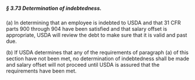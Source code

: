 ##### § 3.73 Determination of indebtedness. #####

(a) In determining that an employee is indebted to USDA and that 31 CFR parts 900 through 904 have been satisfied and that salary offset is appropriate, USDA will review the debt to make sure that it is valid and past due.

(b) If USDA determines that any of the requirements of paragraph (a) of this section have not been met, no determination of indebtedness shall be made and salary offset will not proceed until USDA is assured that the requirements have been met.